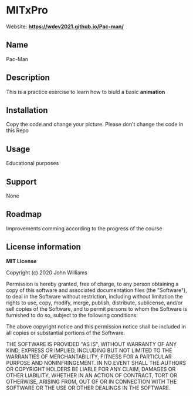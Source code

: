 # MITxPro
Website: **https://wdev2021.github.io/Pac-man/**

## Name  
Pac-Man

## Description  
This is a practice exercise to learn how to biuld a basic **animation**

## Installation 
Copy the code and change your picture.  Please don't change the code in this Repo

## Usage
Educational purposes

## Support
None

## Roadmap
Improvements comming according to the progress of the course

## License information
**MIT License**

Copyright (c) 2020 John Williams

Permission is hereby granted, free of charge, to any person obtaining a copy
of this software and associated documentation files (the "Software"), to deal
in the Software without restriction, including without limitation the rights
to use, copy, modify, merge, publish, distribute, sublicense, and/or sell
copies of the Software, and to permit persons to whom the Software is
furnished to do so, subject to the following conditions:

The above copyright notice and this permission notice shall be included in all
copies or substantial portions of the Software.

THE SOFTWARE IS PROVIDED "AS IS", WITHOUT WARRANTY OF ANY KIND, EXPRESS OR
IMPLIED, INCLUDING BUT NOT LIMITED TO THE WARRANTIES OF MERCHANTABILITY,
FITNESS FOR A PARTICULAR PURPOSE AND NONINFRINGEMENT. IN NO EVENT SHALL THE
AUTHORS OR COPYRIGHT HOLDERS BE LIABLE FOR ANY CLAIM, DAMAGES OR OTHER
LIABILITY, WHETHER IN AN ACTION OF CONTRACT, TORT OR OTHERWISE, ARISING FROM,
OUT OF OR IN CONNECTION WITH THE SOFTWARE OR THE USE OR OTHER DEALINGS IN THE
SOFTWARE.
